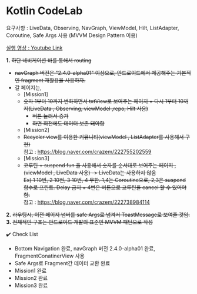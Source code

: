 # Kotlin CodeLab

요구사항 : LiveData, Observing, NavGraph, ViewModel, Hilt, ListAdapter, Coroutine, Safe Args 사용 (MVVM Design Pattern 이용)  

[실행 영상 : Youtube Link](https://www.youtube.com/watch?v=uXY01RfmYW0)  

**1.** ~~하단 네비게이션 바를 통해서 routing~~  
- ~~navGraph 버전은 "2.4.0-alpha01" 이상으로, 안드로이드에서 제공해주는 기본적인 fragment 재활용을 사용하자.~~  
- 갈 페이지는,  
  - [Mission1]  
  - ~~숫자 1부터 10까지 변화하면서 txtView로 보여주는 페이지 + 다시 1부터 10까지(LiveData , Observing, viewModel ,repo, Hilt 사용)~~  
    - ~~버튼 눌러서 증가~~  
    - ~~화면 회전에도 데이터 보존 돼야함~~  
  - [Mission2]
  - ~~Recycler view를 이용한 커뮤니티(viewModel , ListAdapter를 사용해서 구현)~~  
    참고 : https://blog.naver.com/crazem/222755202559   
  - [Mission3]
  - ~~코루틴 + suspend fun 을 사용해서 숫자를 순서대로 보여주는 페이지 , (viewModel , LiveData 사용) -> LiveData는 사용하지 않음~~  
    ~~Ex) 1 10번, 2 10번, 3 10번, 4 무한. 1,4는 Coroutine으로, 2,3은 suspend 함수로 프린트. Delay 금지 + 4번은 버튼으로 코루틴을 cancel 할 수 있어야 함.~~  
	  참고 : https://blog.naver.com/crazem/222738984114   

**2.** ~~라우팅시, 이전 페이지 넘버를 safe Args로 넘겨서 ToastMessage로 보여줄 것임.~~  
**3.** ~~전체적인 구조는 안드로이드 개발의 표준인 MVVM 패턴으로 작성~~  

✔️ Check List  

- Bottom Navigation 완료, navGraph 버전 2.4.0-alpha01 완료, FragmentConatinerView 사용
- Safe Args로 Fragment간 데이터 교환 완료
- Mission1 완료
- Mission2 완료
- Mission3 완료
